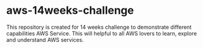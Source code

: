 # aws-14weeks-challenge
This repository is created for 14 weeks challenge to demonstrate different capabilities AWS Service. This will helpful to all AWS lovers to learn, explore and understand AWS services. 
